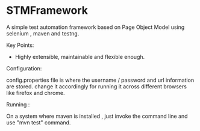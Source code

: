 # STMFramework

A simple test automation framework based on Page Object Model using selenium , maven and testng.

Key Points:

- Highly extensible, maintainable and flexible enough.

Configuration: 

config.properties file is where the username / password and url information are stored. change it accordingly for running it across different browsers like firefox and chrome.

Running :

On a system where maven is installed , just invoke the command line and use "mvn test" command.
